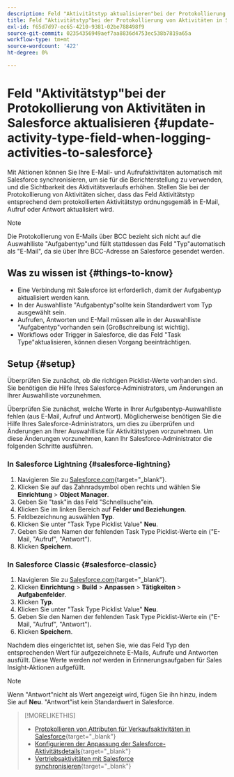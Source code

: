 ```yaml
---
description: Feld "Aktivitätstyp aktualisieren"bei der Protokollierung von Aktivitäten in Salesforce - Marketo Docs - Produktdokumentation
title: Feld "Aktivitätstyp"bei der Protokollierung von Aktivitäten in Salesforce aktualisieren
exl-id: f65d7d97-ec65-4210-9381-02be788498f9
source-git-commit: 02354356949aef7aa8836d4753ec538b7819a65a
workflow-type: tm+mt
source-wordcount: '422'
ht-degree: 0%

---
```


# Feld &quot;Aktivitätstyp&quot;bei der Protokollierung von Aktivitäten in Salesforce aktualisieren {#update-activity-type-field-when-logging-activities-to-salesforce}

Mit Aktionen können Sie Ihre E-Mail- und Aufrufaktivitäten automatisch mit Salesforce synchronisieren, um sie für die Berichterstellung zu verwenden, und die Sichtbarkeit des Aktivitätsverlaufs erhöhen. Stellen Sie bei der Protokollierung von Aktivitäten sicher, dass das Feld Aktivitätstyp entsprechend dem protokollierten Aktivitätstyp ordnungsgemäß in E-Mail, Aufruf oder Antwort aktualisiert wird.

>[!NOTE]
>
>Die Protokollierung von E-Mails über BCC bezieht sich nicht auf die Auswahlliste &quot;Aufgabentyp&quot;und füllt stattdessen das Feld &quot;Typ&quot;automatisch als &quot;E-Mail&quot;, da sie über Ihre BCC-Adresse an Salesforce gesendet werden.

## Was zu wissen ist {#things-to-know}

* Eine Verbindung mit Salesforce ist erforderlich, damit der Aufgabentyp aktualisiert werden kann.
* In der Auswahlliste &quot;Aufgabentyp&quot;sollte kein Standardwert vom Typ ausgewählt sein.
* Aufrufen, Antworten und E-Mail müssen alle in der Auswahlliste &quot;Aufgabentyp&quot;vorhanden sein (Großschreibung ist wichtig).
* Workflows oder Trigger in Salesforce, die das Feld &quot;Task Type&quot;aktualisieren, können diesen Vorgang beeinträchtigen.

## Setup {#setup}

Überprüfen Sie zunächst, ob die richtigen Picklist-Werte vorhanden sind. Sie benötigen die Hilfe Ihres Salesforce-Administrators, um Änderungen an Ihrer Auswahlliste vorzunehmen.

Überprüfen Sie zunächst, welche Werte in Ihrer Aufgabentyp-Auswahlliste fehlen (aus E-Mail, Aufruf und Antwort). Möglicherweise benötigen Sie die Hilfe Ihres Salesforce-Administrators, um dies zu überprüfen und Änderungen an Ihrer Auswahlliste für Aktivitätstypen vorzunehmen. Um diese Änderungen vorzunehmen, kann Ihr Salesforce-Administrator die folgenden Schritte ausführen.

### In Salesforce Lightning {#salesforce-lightning}

1. Navigieren Sie zu [Salesforce.com](https://salesforce.com){target="_blank"}.
1. Klicken Sie auf das Zahnradsymbol oben rechts und wählen Sie **Einrichtung** > **Object Manager**.
1. Geben Sie &quot;task&quot;in das Feld &quot;Schnellsuche&quot;ein.
1. Klicken Sie im linken Bereich auf **Felder und Beziehungen**.
1. Feldbezeichnung auswählen **Typ**.
1. Klicken Sie unter &quot;Task Type Picklist Value&quot; **Neu**.
1. Geben Sie den Namen der fehlenden Task Type Picklist-Werte ein (&quot;E-Mail, &quot;Aufruf&quot;, &quot;Antwort&quot;).
1. Klicken **Speichern**.

### In Salesforce Classic {#salesforce-classic}

1. Navigieren Sie zu [Salesforce.com](https://salesforce.com){target="_blank"}.
1. Klicken **Einrichtung** > **Build** > **Anpassen** > **Tätigkeiten** > **Aufgabenfelder**.
1. Klicken **Typ**.
1. Klicken Sie unter &quot;Task Type Picklist Value&quot; **Neu**.
1. Geben Sie den Namen der fehlenden Task Type Picklist-Werte ein (&quot;E-Mail, &quot;Aufruf&quot;, &quot;Antwort&quot;).
1. Klicken **Speichern**.

Nachdem dies eingerichtet ist, sehen Sie, wie das Feld Typ den entsprechenden Wert für aufgezeichnete E-Mails, Aufrufe und Antworten ausfüllt. Diese Werte werden _not_ werden in Erinnerungsaufgaben für Sales Insight-Aktionen aufgefüllt.

>[!NOTE]
>
>Wenn &quot;Antwort&quot;nicht als Wert angezeigt wird, fügen Sie ihn hinzu, indem Sie auf **Neu**. &quot;Antwort&quot;ist kein Standardwert in Salesforce.

>[!MORELIKETHIS]
>
>* [Protokollieren von Attributen für Verkaufsaktivitäten in Salesforce](/help/marketo/product-docs/marketo-sales-insight/actions/crm/salesforce-package-configuration/logging-sales-activity-attributes-to-salesforce.md){target="_blank"}
>* [Konfigurieren der Anpassung der Salesforce-Aktivitätsdetails](/help/marketo/product-docs/marketo-sales-insight/actions/crm/salesforce-integration/configure-salesforce-activity-detail-customization.md){target="_blank"}
>* [Vertriebsaktivitäten mit Salesforce synchronisieren](/help/marketo/product-docs/marketo-sales-insight/actions/crm/salesforce-integration/sync-sales-activities-to-salesforce.md){target="_blank"}
